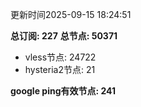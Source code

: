 更新时间2025-09-15 18:24:51

**总订阅: 227**
**总节点: 50371**
- vless节点: 24722
- hysteria2节点: 21

**google ping有效节点: 241**
